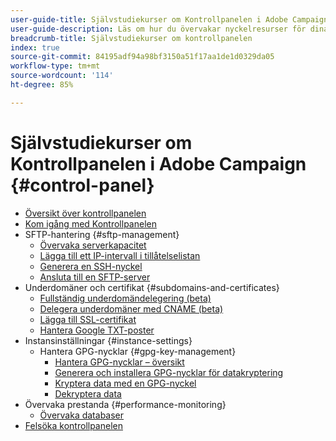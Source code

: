 ```yaml
---
user-guide-title: Självstudiekurser om Kontrollpanelen i Adobe Campaign
user-guide-description: Läs om hur du övervakar nyckelresurser för dina Adobe Campaign-instanser och utför administrativa uppgifter på Kontrollpanelen.
breadcrumb-title: Självstudiekurser om kontrollpanelen
index: true
source-git-commit: 84195adf94a98bf3150a51f17aa1de1d0329da05
workflow-type: tm+mt
source-wordcount: '114'
ht-degree: 85%

---
```



# Självstudiekurser om Kontrollpanelen i Adobe Campaign {#control-panel}

+ [Översikt över kontrollpanelen](/help/control-panel-tutorials/control-panel-overview.md)
+ [Kom igång med Kontrollpanelen](/help/control-panel-tutorials/getting-started-with-the-control-panel.md)
+ SFTP-hantering {#sftp-management}
   + [Övervaka serverkapacitet](/help/control-panel-tutorials/sftp-management/monitoring-server-capacity.md)
   + [Lägga till ett IP-intervall i tillåtelselistan](/help/control-panel-tutorials/sftp-management/adding-ip-range-to-allow-list.md)
   + [Generera en SSH-nyckel](/help/control-panel-tutorials/sftp-management/generate-ssh-key.md)
   + [Ansluta till en SFTP-server](/help/control-panel-tutorials/sftp-management/connect-to-sftp-server.md)
+ Underdomäner och certifikat {#subdomains-and-certificates}
   + [Fullständig underdomändelegering (beta)](/help/control-panel-tutorials/subdomains-and-certificates/subdomain-delegation.md)
   + [Delegera underdomäner med CNAME (beta)](/help/control-panel-tutorials/subdomains-and-certificates/delegating-subdomains-using-cname.md)
   + [Lägga till SSL-certifikat](/help/control-panel-tutorials/subdomains-and-certificates/adding-ssl-certificates.md)
   + [Hantera Google TXT-poster](/help/control-panel-tutorials/subdomains-and-certificates/google-txt-record-management.md)
+ Instansinställningar {#instance-settings}
   + Hantera GPG-nycklar {#gpg-key-management}
      + [Hantera GPG-nycklar – översikt](/help/control-panel-tutorials/instance-settings/gpg-key-management/gpg-key-management-overview.md)
      + [Generera och installera GPG-nycklar för datakryptering](/help/control-panel-tutorials/instance-settings/gpg-key-management/generating-and-installing-gpg-keys-for-data-encryption.md)
      + [Kryptera data med en GPG-nyckel](/help/control-panel-tutorials/instance-settings/gpg-key-management/using-a-gpg-key-to-encrypt-data.md)
      + [Dekryptera data](/help/control-panel-tutorials/instance-settings/gpg-key-management/decrypting-data.md)
+ Övervaka prestanda {#performance-monitoring}
   + [Övervaka databaser](/help/control-panel-tutorials/performance-monitoring/monitoring-databases.md)
+ [Felsöka kontrollpanelen](/help/control-panel-tutorials/trouble-shooting.md)